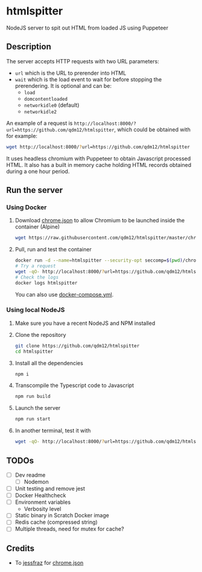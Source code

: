 # htmlspitter

NodeJS server to spit out HTML from loaded JS using Puppeteer

## Description

The server accepts HTTP requests with two URL parameters:
- `url` which is the URL to prerender into HTML
- `wait` which is the load event to wait for before stopping the prerendering. It is optional and can be:
    - `load`
    - `domcontentloaded`
    - `networkidle0` (default)
    - `networkidle2`

An example of a request is `http://localhost:8000/?url=https://github.com/qdm12/htmlspitter`, which could be obtained with for example:

```sh
wget http://localhost:8000/?url=https://github.com/qdm12/htmlspitter
```

It uses headless chromium with Puppeteer to obtain Javascript processed HTML.
It also has a built in memory cache holding HTML records obtained during a one hour period.

## Run the server

### Using Docker

1. Download [chrome.json](chrome.json) to allow Chromium to be launched inside the container (Alpine)

    ```sh
    wget https://raw.githubusercontent.com/qdm12/htmlspitter/master/chrome.json
    ```

1. Pull, run and test the container

    ```sh
    docker run -d --name=htmlspitter --security-opt seccomp=$(pwd)/chrome.json -p 8000:8000 qmcgaw/htmlspitter
    # Try a request
    wget -qO- http://localhost:8000/?url=https://github.com/qdm12/htmlspitter
    # Check the logs
    docker logs htmlspitter
    ```

    You can also use [docker-compose.yml](docker-compose.yml).

### Using local NodeJS

1. Make sure you have a recent NodeJS and NPM installed
1. Clone the repository

    ```sh
    git clone https://github.com/qdm12/htmlspitter
    cd htmlspitter
    ```

1. Install all the dependencies

    ```sh
    npm i
    ```

1. Transcompile the Typescript code to Javascript

    ```sh
    npm run build
    ```

1. Launch the server

    ```sh
    npm run start
    ```

1. In another terminal, test it with

    ```sh
    wget -qO- http://localhost:8000/?url=https://github.com/qdm12/htmlspitter
    ```

## TODOs

- [ ] Dev readme
    - [ ] Nodemon
- [ ] Unit testing and remove jest
- [ ] Docker Healthcheck
- [ ] Environment variables
    - Verbosity level
- [ ] Static binary in Scratch Docker image
- [ ] Redis cache (compressed string)
- [ ] Multiple threads, need for mutex for cache?

## Credits

- To [jessfraz](https://github.com/jessfraz) for [chrome.json](chrome.json)